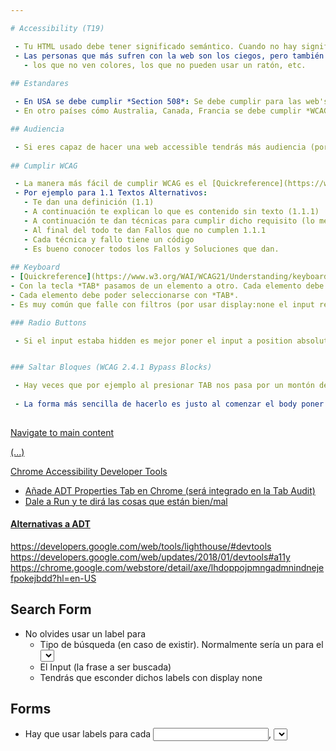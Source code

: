 ```yaml
---

# Accessibility (T19)

 - Tu HTML usado debe tener significado semántico. Cuando no hay significado semántico tendrás que usar los textos "alt"
 - Las personas que más sufren con la web son los ciegos, pero también hay personas con otras discapacitades:
   - los que no ven colores, los que no pueden usar un ratón, etc.
   
## Estandares

 - En USA se debe cumplir *Section 508*: Se debe cumplir para las web's oficiales
 - En otro países cómo Australia, Canada, Francia se debe cumplir *WCAG*

## Audiencia

 - Si eres capaz de hacer una web accessible tendrás más audiencia (por lo visto uno de cada cinco persona tiene alguna discapacidad)
 
## Cumplir WCAG

 - La manera más fácil de cumplir WCAG es el [Quickreference](https://www.w3.org/WAI/WCAG21/quickref/?versions=2.0)
 - Por ejemplo para 1.1 Textos Alternativos:
   - Te dan una definición (1.1)
   - A continuación te explican lo que es contenido sin texto (1.1.1)
   - A continuación te dan técnicas para cumplir dicho requisito (lo mejor es darle al link "understanding")
   - Al final del todo te dan Fallos que no cumplen 1.1.1
   - Cada técnica y fallo tiene un código
   - Es bueno conocer todos los Fallos y Soluciones que dan.
 
## Keyboard
- [Quickreference](https://www.w3.org/WAI/WCAG21/Understanding/keyboard.html)
- Con la tecla *TAB* pasamos de un elemento a otro. Cada elemento debe mostrar bien si está en el foco.
- Cada elemento debe poder seleccionarse con *TAB*. 
- Es muy común que falle con filtros (por usar display:none el input real) y sliders 

### Radio Buttons

 - Si el input estaba hidden es mejor poner el input a position absolute y moverlo left hacia el infinito.


### Saltar Bloques (WCAG 2.4.1 Bypass Blocks)

 - Hay veces que por ejemplo al presionar TAB nos pasa por un montón de subelementos entonces llegar al footer usando TAB puede ser una tarea demasiado larga.
 
 - La forma más sencilla de hacerlo es justo al comenzar el body poner lo siguiente:
 
```
<a href="main"> Navigate to main content

(...)

<div class="slidehow"  id="main>
```

Ahora al seleccionar el link podremos presionar SPACE para navergar el contenido principal

Cuando tenga :focus lo mostraremos

### Chrome Accessibility Developer Tools

 - Añade ADT Properties Tab en Chrome (será integrado en la Tab Audit)
 - Dale a Run y te dirá las cosas que están bien/mal
 
#### Alternativas a ADT

https://developers.google.com/web/tools/lighthouse/#devtools
https://developers.google.com/web/updates/2018/01/devtools#a11y
https://chrome.google.com/webstore/detail/axe/lhdoppojpmngadmnindnejefpokejbdd?hl=en-US


## Search Form

 - No olvides usar un label para
   - Tipo de búsqueda (en caso de existir). Normalmente sería un <label> para el <select>.
   - El Input (la frase a ser buscada)
   - Tendrás que esconder dichos labels con display none
 
## Forms

 - Hay que usar labels para cada <input>, <select>, <textarea>, etc.
 - Habrá labels que si quieres mostar y otros no.
 - Para esconder labels sería ideal usar SMACS con la propiedad *label.is-hidden*.

## Contraste

 - Ahora cuando nos de el Chrome Tool un error de contraste podemos seleccionar el elemento desde el inspector.
 - Habrá una nueva pestaña con herramientas de accesibilidad.
 - ADT puede darte el contraste más cercano a ser usado
 
## Audits en Firefox

 - La herramienta que se puede usar en firefox es [Ainspector](https://ainspector.github.io/)
 - Tendrás que instalar firefox ETC para hacerlo funcionar.
 - Se puede usar para web's mas institucionales que obligan a usar ARIA
 - Resultados:
   - V
   - MC : Manual Change
    
## ARIA

 - Añade info para Screenreaders
 
 
### ARIA Must Have

https://www.w3.org/TR/aria-in-html/#recommendation-table

 - Hay que definir al menos un <main> con role='main'
 - Hay que definir al menos una navegación con role='navegation'
 - Hay que definir role='banner' al Header
 - Hay que definir el footer cómo role='contentinfo'
 
 - Use Aria Labels for each Aria Role
 
## Language

- You need to define which language is your page

<html lang=en>

## Buttons

 - They need to have a text. We can hide it with overflow hidden and other css tricks
 

## Labels

 - Hay que esconderlos con absolute position y left -999px ya que sino los screen readers no los muestran.
 - Para ellos es bueno definir una nueva clase
 
## Agrupado de Elementos en Formularios
 - Al agrupar elementos en un <form> debemos usar <fieldset> con su <lengend>
 
 
## Widgets

 - Deben usar elementos ARIA
 - Muchas veces para arreglar los problemas tendrás que ponerte en contacto con el desarrollador tercero.
 

Herramientas que me molan

Deque Axe Tool: Tool para Firefox, Chrome y Cmd:
https://www.deque.com/axe/
https://chrome.google.com/webstore/detail/axe/lhdoppojpmngadmnindnejefpokejbdd?hl=en-US

Google Lighthouse. Directo desde el Inspector
https://developers.google.com/web/updates/2018/01/devtools#a11y
https://developers.google.com/web/tools/lighthouse/#devtools

Google Lighthouse Original
https://chrome.google.com/webstore/detail/wcag-accessibility-audit/kpfleokokmllclahndmochhenmhncoej

Screen Reader - Solo windows
https://www.nvaccess.org/download/


---
```

